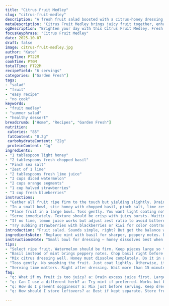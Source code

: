 ```yaml
---
title: "Citrus Fruit Medley"
slug: "citrus-fruit-medley"
description: "A fresh fruit salad boosted with a citrus-honey dressing, chopped basil instead of mint, and a bit of sea salt to punch flavors. Orange segments swapped in for some apples, plus a splash of lime juice alongside lemon for a balanced tartness. No cooking, just prep with keen attention on texture contrast and bright aroma. Mix, dress quickly, eat right away to keep freshness alive and avoid watery mush."
metaDescription: "Citrus Fruit Medley brings juicy fruit together, enhanced by citrus-honey dressing and basil. A fresh, vibrant salad perfect for any occasion."
ogDescription: "Brighten your day with this Citrus Fruit Medley. Fresh fruits mingle with a citrus-honey dressing and basil twist. Enjoy the burst of flavors."
focusKeyphrase: "Citrus Fruit Medley"
date: 2025-10-07
draft: false
image: citrus-fruit-medley.jpg
author: "Kate"
prepTime: PT22M
cookTime: PT0M
totalTime: PT22M
recipeYield: "6 servings"
categories: ["Garden Fresh"]
tags:
- "salad"
- "fruit"
- "easy recipe"
- "no cook"
keywords:
- "fruit medley"
- "summer salad"
- "healthy dessert"
breadcrumb: ["Home", "Recipes", "Garden Fresh"]
nutrition: 
 calories: "85"
 fatContent: "0.2g"
 carbohydrateContent: "22g"
 proteinContent: "1g"
ingredients:
- "1 tablespoon light honey"
- "2 tablespoons fresh chopped basil"
- "Pinch sea salt"
- "Zest of 1 lime"
- "2 tablespoons fresh lime juice"
- "3 cups diced watermelon"
- "2 cups orange segments"
- "1 cup halved strawberries"
- "1 cup fresh blueberries"
instructions:
- "Gather all fruit ripe firm to the touch but yielding slightly. Drain any watery juices if overly juicy — prevents sogginess."
- "In a small bowl, stir honey with chopped basil, pinch salt, lime zest, and lime juice. Mixing well until honey dissolves and basil oils release fragrance."
- "Place fruit in a large bowl. Toss gently. You want light coating not crushing fruit. Pour honey-lime mix over fruit; toss briskly but softly."
- "Serve immediately. Texture should be crisp with juicy bursts. Waiting more than 15 minutes leads to watery result and muted fresh flavors."
- "If no lime, lemon juice works but adjust zest ratio to avoid bitterness. Basil replaced mint for herby depth but fresh cilantro also works."
- "Try subbing strawberries with blackberries or kiwi for color contrast. Honey can swap to agave or maple, but pay attention to flavor impact."
introduction: "Fruit salad. Sounds simple, right? But get the balance wrong, and you end with a soggy mess. The secret? Harnessing texture with acidity and herbs that cut richness and draw out brightness. Skip mint, use basil for unexpected aroma, lends a peppery twist. Honey binds the fruit but don’t drench it. Lime juice sharpens flavors but don’t overdo — bitterness creeps fast. Combine firm watermelon with crisp oranges, tender berries, mix just enough to coat fruit, no drown. Timing critical. Serve as soon as mixed or colors bleed, texture softens, juice pools. Always prep fruit cold from fridge — chill keeps crunch alive. Flavor punch without fuss."
ingredientsNote: "Replace mint with basil for sharper, peppery notes. Basil bruises fast so chop just before mixing. Honey chosen for texture and subtle flavor; agave or maple syrup work, but agave adds more sweetness, maple heavier flavor. Lime juice and zest add complexity — lemon is stand-in but less sweet, more acidic, adjust quantities down by a third to avoid overpowering. Pick ripe, firm fruit. Watermelon juicy but keep chunks large to hold texture. Orange segments peeled carefully with membrane off to avoid bitterness. Berries wash then drain well on paper towel; excess water kills crispness. Salt isn’t usual but essential here — boosts fruit sugar, controls sweetness perceptibly."
instructionsNote: "Small bowl for dressing — honey dissolves best when mixed thoroughly with juice and zest; basil oils released on chopping so fresh, finely chopped or torn leaves work better than whole. Toss fruit gently but thoroughly; bruised fruit becomes mush. Watch for texture. Overmixing turns salad watery fast due to fruit maceration. Best served immediately after dressing. If need to store, keep dressing separate until last moment. Cold fruit helps maintain crisp edges contrasting juicy burst expected. Pay attention to aroma — basil and citrus zest heighten sensory feel and signal readiness. Trust eyes and fingers more than clock. Juice pooling on bottom means too long or overmixed."
tips:
- "Select ripe fruit. Watermelon should be firm. Keep pieces large so they hold their shape. Juicy fruit is great but cuts in crunch if too watery. Drain before mixing."
- "Basil instead of mint brings peppery notes. Chop basil right before use. It bruises fast. Don’t make it too soon. Release those oils — aroma is key."
- "Mix citrus dressing well. Honey must dissolve completely. Do it in a small bowl. Zest and juice together. Salt enhances sweetness, use just a pinch. Essential."
- "Toss gently. No smashing the fruit. Just coat lightly. Otherwise, it mashes and becomes watery. Crisp texture desirable. Visual check — bright colors mean good mix."
- "Serving time matters. Right after dressing. Wait more than 15 minutes and watch the juices pool. Soggy salad is not what you want. Prep fruit cold from fridge."
faq:
- "q: What if my fruit is too juicy? a: Drain excess juice first. Large chunks help. Keeps texture intact. Use zest to boost flavors."
- "q: Can I use a different herb? a: Try mint if preferred. Works but basil adds unexpected depth. Always chop just before mixing to keep it fresh."
- "q: How do I prevent sogginess? a: Mix just before serving. Keep dressing separate until last moment. Fresh texture is key. Check for excess moisture."
- "q: How should I store leftovers? a: Best if kept separate. Store fruit and dressing in fridge. Combine last minute. Avoid mushy texture."

---
```

